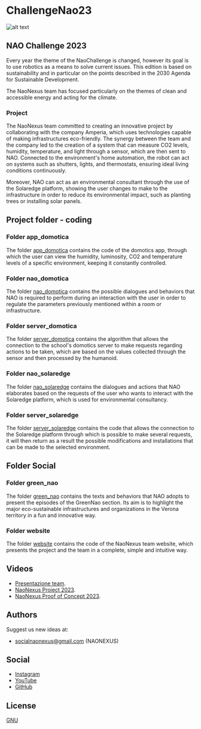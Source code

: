# ChallengeNao23

![alt text](https://github.com/NaoNexus/ChallengeNao23/blob/main/images/logo_con_scritta.png)

## NAO Challenge 2023

Every year the theme of the NaoChallenge is changed, however its goal is to use robotics as a means to solve current issues. This edition is based on sustainability and in particular on the points described in the 2030 Agenda for Sustainable Development.

The NaoNexus team has focused particularly on the themes of clean and accessible energy and acting for the climate.

### Project

The NaoNexus team committed to creating an innovative project by collaborating with the company Amperia, which uses technologies capable of making infrastructures eco-friendly. The synergy between the team and the company led to the creation of a system that can measure CO2 levels, humidity, temperature, and light through a sensor, which are then sent to NAO. Connected to the environment's home automation, the robot can act on systems such as shutters, lights, and thermostats, ensuring ideal living conditions continuously.

Moreover, NAO can act as an environmental consultant through the use of the Solaredge platform, showing the user changes to make to the infrastructure in order to reduce its environmental impact, such as planting trees or installing solar panels.


## Project folder - coding

### Folder app_domotica

The folder [app_domotica](https://github.com/NaoNexus/ChallengeNao23/tree/main/coding/app_domotica) contains the code of the domotics app, through which the user can view the humidity, luminosity, CO2 and temperature levels of a specific environment, keeping it constantly controlled. 

### Folder nao_domotica

The folder [nao_domotica](https://github.com/NaoNexus/ChallengeNao23/tree/main/coding/nao_domotica) contains the possible dialogues and behaviors that NAO is required to perform during an interaction with the user in order to regulate the parameters previously mentioned within a room or infrastructure.

### Folder server_domotica

The folder [server_domotica](https://github.com/NaoNexus/ChallengeNao23/tree/main/coding/server_domotica) contains the algorithm that allows the connection to the school's domotics server to make requests regarding actions to be taken, which are based on the values collected through the sensor and then processed by the humanoid.
### Folder nao_solaredge

The folder [nao_solaredge](https://github.com/NaoNexus/ChallengeNao23/tree/main/coding/nao_solaredge) contains the dialogues and actions that NAO elaborates based on the requests of the user who wants to interact with the Solaredge platform, which is used for environmental consultancy.

### Folder server_solaredge

The folder [server_solaredge](https://github.com/NaoNexus/ChallengeNao23/tree/main/coding/server_solaredge) contains the code that allows the connection to the Solaredge platform through which is possible to make several requests, it will then return as a result the possible modifications and installations that can be made to the selected environment.

## Folder Social

### Folder green_nao

The folder [green_nao](https://github.com/NaoNexus/ChallengeNao23/tree/main/social/green_nao) contains the texts and behaviors that NAO adopts to present the episodes of the GreenNao section. Its aim is to highlight the major eco-sustainable infrastructures and organizations in the Verona territory in a fun and innovative way.

### Folder website

The folder [website](https://github.com/NaoNexus/ChallengeNao23/tree/main/social/website/Sito%20Finale/Sito%20NaoNexus2023%20V1.2) contains the code of the NaoNexus team website, which presents the project and the team in a complete, simple and intuitive way.

## Videos

* [Presentazione team]().
* [NaoNexus Project 2023](https://www.youtube.com/watch?v=0Ca0xjzlff8).
* [NaoNexus Proof of Concept 2023](https://www.youtube.com/watch?v=cLdwZzqezmg).


## Authors

Suggest us new ideas at:

* socialnaonexus@gmail.com (NAONEXUS)

## Social

* [Instagram](https://www.instagram.com/naonexus/)
* [YouTube](https://www.youtube.com/channel/UCGr9x7Fr44V628GJXwMe4Pg/videos)
* [GitHub](https://github.com/NaoNexus/ChallengeNao22)

## License

[GNU](https://www.gnu.org/licenses/gpl-3.0.html)
